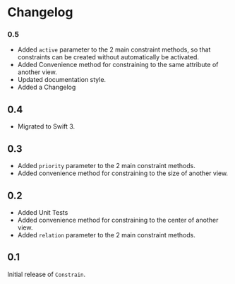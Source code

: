 # Changelog

### 0.5

- Added `active` parameter to the 2 main constraint methods, so that constraints can be created without automatically be activated.
- Added Convenience method for constraining to the same attribute of another view.
- Updated documentation style.
- Added a Changelog

## 0.4

- Migrated to Swift 3.

## 0.3

- Added `priority` parameter to the 2 main constraint methods.
- Added convenience method for constraining to the size of another view.

## 0.2

- Added Unit Tests
- Added convenience method for constraining to the center of another view.
- Added `relation` parameter to the 2 main constraint methods.

## 0.1

Initial release of `Constrain`.
